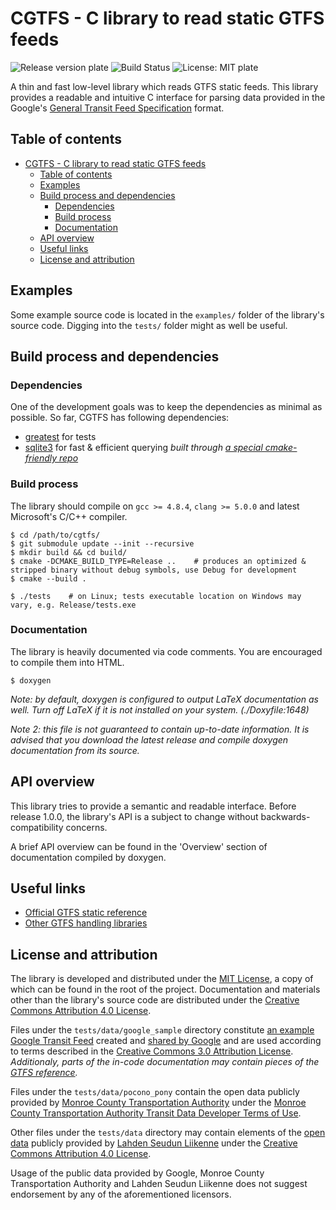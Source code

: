 # CGTFS - C library to read static GTFS feeds

![Release version plate](https://img.shields.io/github/release/rakhack/cgtfs.svg)
![Build Status](https://travis-ci.com/rakhack/cgtfs.svg?branch=master)
![License: MIT plate](https://img.shields.io/github/license/rakhack/cgtfs.svg)

A thin and fast low-level library which reads GTFS static feeds. This library provides a readable and intuitive C interface for parsing data provided in the Google's [General Transit Feed Specification](https://developers.google.com/transit/gtfs/) format.

## Table of contents

- [CGTFS - C library to read static GTFS feeds](#CGTFS---C-library-to-read-static-GTFS-feeds)
  - [Table of contents](#Table-of-contents)
  - [Examples](#Examples)
  - [Build process and dependencies](#Build-process-and-dependencies)
    - [Dependencies](#Dependencies)
    - [Build process](#Build-process)
    - [Documentation](#Documentation)
  - [API overview](#API-overview)
  - [Useful links](#Useful-links)
  - [License and attribution](#License-and-attribution)

## Examples

Some example source code is located in the `examples/` folder of the library's source code. Digging into the `tests/` folder might as well be useful.

## Build process and dependencies

### Dependencies

One of the development goals was to keep the dependencies as minimal as possible. So far, CGTFS has following dependencies:

  - [greatest](https://github.com/silentbicycle/greatest) for tests
  - [sqlite3](https://www.sqlite.org/index.html) for fast & efficient querying *built through [a special cmake-friendly repo](https://github.com/rakhack/sqlite3-cmake)*

### Build process

The library should compile on `gcc >= 4.8.4`, `clang >= 5.0.0` and latest Microsoft's C/C++ compiler.

```
$ cd /path/to/cgtfs/
$ git submodule update --init --recursive
$ mkdir build && cd build/
$ cmake -DCMAKE_BUILD_TYPE=Release ..    # produces an optimized & stripped binary without debug symbols, use Debug for development
$ cmake --build .

$ ./tests    # on Linux; tests executable location on Windows may vary, e.g. Release/tests.exe
```

### Documentation

The library is heavily documented via code comments. You are encouraged to compile them into HTML.

```
$ doxygen
```

*Note: by default, doxygen is configured to output LaTeX documentation as well. Turn off LaTeX if it is not installed on your system. (./Doxyfile:1648)*

*Note 2: this file is not guaranteed to contain up-to-date information. It is advised that you download the latest release and compile doxygen documentation from its source.*

## API overview

This library tries to provide a semantic and readable interface. Before release 1.0.0, the library's API is a subject to change without backwards-compatibility concerns.

A brief API overview can be found in the 'Overview' section of documentation compiled by doxygen.

## Useful links

  - [Official GTFS static reference](https://developers.google.com/transit/gtfs/reference/)
  - [Other GTFS handling libraries](https://github.com/CUTR-at-USF/awesome-transit#gtfs-libraries)

## License and attribution

The library is developed and distributed under the [MIT License](https://choosealicense.com/licenses/mit/), a copy of which can be found in the root of the project. Documentation and materials other than the library's source code are distributed under the [Creative Commons Attribution 4.0 License](https://creativecommons.org/licenses/by/4.0/).

Files under the `tests/data/google_sample` directory constitute [an example Google Transit Feed](https://developers.google.com/transit/gtfs/examples/gtfs-feed) created and [shared by Google](https://developers.google.com/readme/policies/) and are used according to terms described in the [Creative Commons 3.0 Attribution License](https://creativecommons.org/licenses/by/3.0/). *Additionaly, parts of the in-code documentation may contain pieces of the [GTFS reference](https://developers.google.com/transit/gtfs/reference/).*

Files under the `tests/data/pocono_pony` contain the open data publicly provided by [Monroe County Transportation Authority](https://www.gomcta.com/index.php) under the [Monroe County Transportation Authority Transit Data Developer Terms of Use](https://www.gomcta.com/developerapi.php).

Other files under the `tests/data` directory may contain elements of the [open data](http://www.lsl.fi/lisatietoa/avoin-data/) publicly provided by [Lahden Seudun Liikenne](http://www.lsl.fi/) under the [Creative Commons Attribution 4.0 License](https://creativecommons.org/licenses/by/4.0/deed.fi).

Usage of the public data provided by Google, Monroe County Transportation Authority and Lahden Seudun Liikenne does not suggest endorsement by any of the aforementioned licensors.